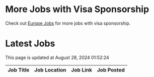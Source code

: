 # More Jobs with Visa Sponsorship

Check out [Europe Jobs](https://github.com/sureshparimi/europejobs#latest-jobs) for more jobs with visa sponsorship.

# Latest Jobs

This page is updated at August 28, 2024 01:52:24

| Job Title | Job Location | Job Link | Job Posted |
| --- | --- | --- | --- |
